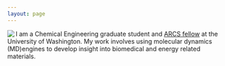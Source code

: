 ```yaml
---
layout: page
---
```


<img align="left" src="{{ site.url }}/images/professional_wes1.jpg" hscpace="40">

I am a Chemical Engineering graduate student and [ARCS fellow](http://seattlearcsfoundation.org/) at the University of Washington. My work involves using molecular dynamics (MD)engines to develop insight into biomedical and energy related materials. 

